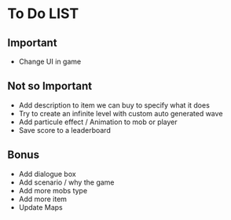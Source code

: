 # To Do LIST

## Important

- Change UI in game

## Not so Important

- Add description to item we can buy to specify what it does
- Try to create an infinite level with custom auto generated wave
- Add particule effect / Animation to mob or player
- Save score to a leaderboard

## Bonus

- Add dialogue box
- Add scenario / why the game
- Add more mobs type
- Add more item
- Update Maps